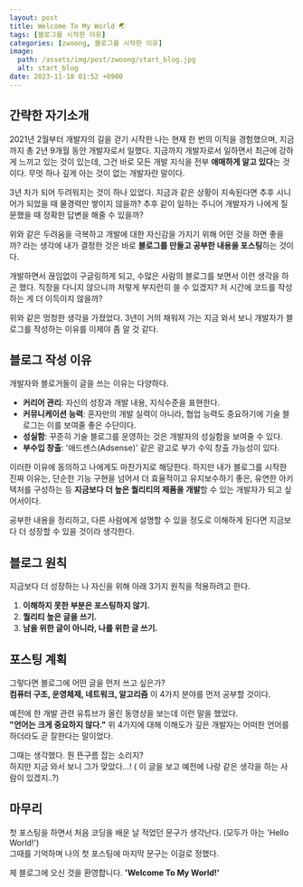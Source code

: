 ```yaml
---
layout: post
title: Welcome To My World 🌏
tags: [블로그를 시작한 이유]
categories: [zwoong, 블로그를 시작한 이유]
image:
  path: /assets/img/post/zwoong/start_blog.jpg
  alt: start_blog
date: 2023-11-18 01:52 +0900
---
```


## 간략한 자기소개

2021년 2월부터 개발자의 길을 걷기 시작한 나는 현재 한 번의 이직을 경험했으며, 지금까지 총 2년 9개월 동안 개발자로서 일했다. 지금까지 개발자로서 일하면서 최근에 강하게 느끼고 있는 것이 있는데, 그건 바로 모든 개발 지식을 전부 **애매하게 알고 있다**는 것이다. 무엇 하나 깊게 아는 것이 없는 개발자란 말이다.

3년 차가 되어 두려워지는 것이 하나 있었다. 지금과 같은 상황이 지속된다면 추후 시니어가 되었을 때 물경력만 쌓이지 않을까? 추후 같이 일하는 주니어 개발자가 나에게 질문했을 때 정확한 답변을 해줄 수 있을까?

위와 같은 두려움을 극복하고 개발에 대한 자신감을 가지기 위해 어떤 것을 하면 좋을까? 라는 생각에 내가 결정한 것은 바로 **블로그를 만들고 공부한 내용을 포스팅**하는 것이다.

개발하면서 끊임없이 구글링하게 되고, 수많은 사람의 블로그를 보면서 이런 생각을 하곤 했다. 직장을 다니지 않으니까 저렇게 부지런히 쓸 수 있겠지? 저 시간에 코드를 작성하는 게 더 이득이지 않을까?

위와 같은 멍청한 생각을 가졌었다. 3년이 거의 채워져 가는 지금 와서 보니 개발자가 블로그를 작성하는 이유를 이제야 좀 알 것 같다.

## 블로그 작성 이유

개발자와 블로거들이 글을 쓰는 이유는 다양하다.

- **커리어 관리**: 자신의 성장과 개발 내용, 지식수준을 표현한다.
- **커뮤니케이션 능력**: 혼자만의 개발 실력이 아니라, 협업 능력도 중요하기에 기술 블로그는 이를 보여줄 좋은 수단이다.
- **성실함**: 꾸준히 기술 블로그를 운영하는 것은 개발자의 성실함을 보여줄 수 있다.
- **부수입 창출**: '애드센스(Adsense)' 같은 광고로 부가 수익 창출 가능성이 있다.

이러한 이유에 동의하고 나에게도 마찬가지로 해당한다. 하지만 내가 블로그를 시작한 진짜 이유는, 단순한 기능 구현을 넘어서 더 효율적이고 유지보수하기 좋은, 유연한 아키텍처를 구성하는 등 **지금보다 더 높은 퀄리티의 제품을 개발**할 수 있는 개발자가 되고 싶어서이다.

공부한 내용을 정리하고, 다른 사람에게 설명할 수 있을 정도로 이해하게 된다면 지금보다 더 성장할 수 있을 것이라 생각한다.

## 블로그 원칙

지금보다 더 성장하는 나 자신을 위해 아래 3가지 원칙을 적용하려고 한다.

1. **이해하지 못한 부분은 포스팅하지 않기.**
2. **퀄리티 높은 글을 쓰기.**
3. **남을 위한 글이 아니라, 나를 위한 글 쓰기.**

## 포스팅 계획

그렇다면 블로그에 어떤 글을 먼저 쓰고 싶은가? <br>
**컴퓨터 구조, 운영체제, 네트워크, 알고리즘** 이 4가지 분야를 먼저 공부할 것이다.

예전에 한 개발 관련 유튜브가 올린 동영상을 보는데 이런 말을 했었다. <br>
**"언어는 크게 중요하지 않다."** 위 4가지에 대해 이해도가 깊은 개발자는 어떠한 언어를 하더라도 곧 잘한다는 말이었다.

그때는 생각했다. 뭔 뜬구름 잡는 소리지? <br>
하지만 지금 와서 보니 그가 맞았다...! ( 이 글을 보고 예전에 나랑 같은 생각을 하는 사람이 있겠지..?)

## 마무리

첫 포스팅을 하면서 처음 코딩을 배운 날 적었던 문구가 생각난다. (모두가 아는 'Hello World!') <br>
그때를 기억하며 나의 첫 포스팅에 마지막 문구는 이걸로 정했다.

제 블로그에 오신 것을 환영합니다. **'Welcome To My World!'**
